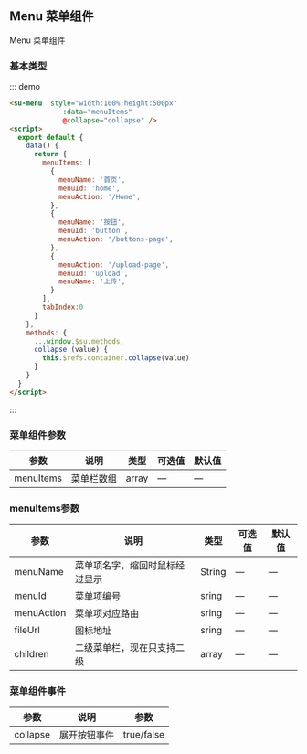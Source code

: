 ## Menu 菜单组件
Menu 菜单组件

### 基本类型  

::: demo 

```html
<su-menu  style="width:100%;height:500px"
             :data="menuItems"
             @collapse="collapse" />
<script>
  export default {
    data() {
      return {
        menuItems: [
          {
            menuName: '首页',
            menuId: 'home',
            menuAction: '/Home',
          },
          {
            menuName: '按钮',
            menuId: 'button',
            menuAction: '/buttons-page',
          },
          {
            menuAction: '/upload-page',
            menuId: 'upload',
            menuName: '上传',
          }
        ],
        tabIndex:0
      }
    },
    methods: {
      ...window.$su.methods,
      collapse (value) {
        this.$refs.container.collapse(value)
      }
    }
  }
</script>
```
:::

### 菜单组件参数

| 参数      | 说明          | 类型      | 可选值                           | 默认值  |
|---------- |-------------- |---------- |--------------------------------  |-------- |
| menuItems | 菜单栏数组 | array | — | — |

### menuItems参数

| 参数      | 说明          | 类型      | 可选值                           | 默认值  |
|---------- |-------------- |---------- |--------------------------------  |-------- |
| menuName | 菜单项名字，缩回时鼠标经过显示 | String    | — | — |
| menuId  | 菜单项编号 | sring | — | — |
| menuAction  | 菜单项对应路由 | sring | — | — |
| fileUrl  | 图标地址 | sring | — | — |
| children  | 二级菜单栏，现在只支持二级 | array | — | — |

### 菜单组件事件

| 参数      | 说明          | 参数      | 
|---------- |-------------- |---------- |
| collapse    | 展开按钮事件 | true/false |
